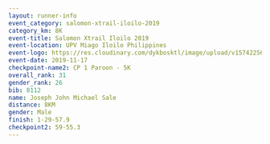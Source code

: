 ```yaml
---
layout: runner-info 
event_category: salomon-xtrail-iloilo-2019 
category_km: 8K 
event-title: Salomon Xtrail Iloilo 2019 
event-location: UPV Miago Iloilo Philippines 
event-logo: https://res.cloudinary.com/dykbosktl/image/upload/v1574225691/Logo/FB_IMG_1574225620888_l04gqf.jpg 
event-date: 2019-11-17 
checkpoint-name2: CP 1 Paroon - 5K 
overall_rank: 31
gender_rank: 26
bib: 8112
name: Joseph John Michael Sale
distance: 8KM
gender: Male
finish: 1-29-57.9
checkpoint2: 59-55.3
---
```

